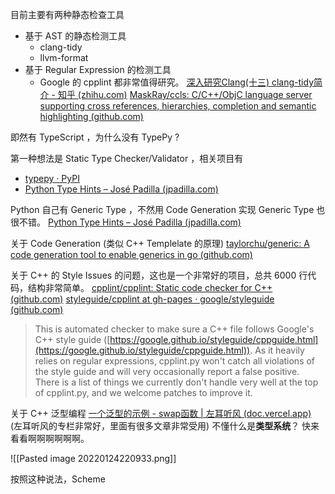 


目前主要有两种静态检查工具
- 基于 AST 的静态检测工具
	- clang-tidy 
	- llvm-format 
- 基于 Regular Expression 的检测工具
	- Google 的 cpplint 
都非常值得研究。
[深入研究Clang(十三) clang-tidy简介 - 知乎 (zhihu.com)](https://zhuanlan.zhihu.com/p/102248131)
[MaskRay/ccls: C/C++/ObjC language server supporting cross references, hierarchies, completion and semantic highlighting (github.com)](https://github.com/MaskRay/ccls)




即然有 TypeScript ，为什么没有 TypePy ? 

第一种想法是 Static Type Checker/Validator ，相关项目有
- [typepy · PyPI](https://pypi.org/project/typepy/)
- [Python Type Hints – José Padilla (jpadilla.com)](https://jpadilla.com/2018/03/23/python-type-hints/)

Python 自己有 Generic Type ，不然用 Code Generation 实现 Generic Type 也很不错。
[Python Type Hints – José Padilla (jpadilla.com)](https://jpadilla.com/2018/03/23/python-type-hints/) 

关于 Code Generation (类似 C++ Templelate 的原理)
[taylorchu/generic: A code generation tool to enable generics in go (github.com)](https://github.com/taylorchu/generic)

关于 C++ 的 Style Issues 的问题，这也是一个非常好的项目，总共 6000 行代码，结构非常简单。
[cpplint/cpplint: Static code checker for C++ (github.com)](https://github.com/cpplint/cpplint)
[styleguide/cpplint at gh-pages · google/styleguide (github.com)](https://github.com/google/styleguide/tree/gh-pages/cpplint)
> This is automated checker to make sure a C++ file follows Google's C++ style
guide ([https://google.github.io/styleguide/cppguide.html](https://google.github.io/styleguide/cppguide.html)). As it
heavily relies on regular expressions, cpplint.py won't catch all violations of
the style guide and will very occasionally report a false positive. There is a
list of things we currently don't handle very well at the top of cpplint.py,
and we welcome patches to improve it.


关于 C++ 泛型编程
[一个泛型的示例 - swap函数 | 左耳听风 (doc.vercel.app)](https://doc.vercel.app/air/article/301.html#%E4%BB%8Ec%E8%AF%AD%E8%A8%80%E7%9A%84%E4%B8%80%E4%B8%AA%E7%AE%80%E5%8D%95%E4%BE%8B%E5%AD%90%E8%AF%B4%E8%B5%B7)
(左耳听风的专栏非常好，里面有很多文章非常受用)
不懂什么是**类型系统**？
快来看看啊啊啊啊啊啊。

![[Pasted image 20220124220933.png]]

按照这种说法，Scheme 